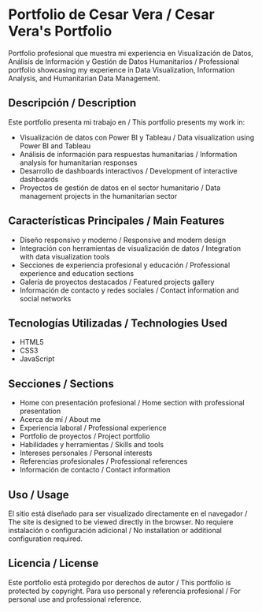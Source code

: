 # Portfolio de Cesar Vera / Cesar Vera's Portfolio
Portfolio profesional que muestra mi experiencia en Visualización de Datos, Análisis de Información y Gestión de Datos Humanitarios / Professional portfolio showcasing my experience in Data Visualization, Information Analysis, and Humanitarian Data Management.

## Descripción / Description
Este portfolio presenta mi trabajo en / This portfolio presents my work in:
- Visualización de datos con Power BI y Tableau / Data visualization using Power BI and Tableau
- Análisis de información para respuestas humanitarias / Information analysis for humanitarian responses
- Desarrollo de dashboards interactivos / Development of interactive dashboards
- Proyectos de gestión de datos en el sector humanitario / Data management projects in the humanitarian sector

## Características Principales / Main Features
- Diseño responsivo y moderno / Responsive and modern design
- Integración con herramientas de visualización de datos / Integration with data visualization tools
- Secciones de experiencia profesional y educación / Professional experience and education sections
- Galería de proyectos destacados / Featured projects gallery
- Información de contacto y redes sociales / Contact information and social networks

## Tecnologías Utilizadas / Technologies Used
- HTML5
- CSS3
- JavaScript

## Secciones / Sections
- Home con presentación profesional / Home section with professional presentation
- Acerca de mí / About me
- Experiencia laboral / Professional experience
- Portfolio de proyectos / Project portfolio
- Habilidades y herramientas / Skills and tools
- Intereses personales / Personal interests
- Referencias profesionales / Professional references
- Información de contacto / Contact information

## Uso / Usage
El sitio está diseñado para ser visualizado directamente en el navegador / The site is designed to be viewed directly in the browser. No requiere instalación o configuración adicional / No installation or additional configuration required.

## Licencia / License
Este portfolio está protegido por derechos de autor / This portfolio is protected by copyright. Para uso personal y referencia profesional / For personal use and professional reference.
